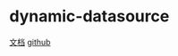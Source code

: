# dynamic-datasource
[文档](https://www.kancloud.cn/tracy5546/dynamic-datasource/2264611)
[github](https://github.com/baomidou/dynamic-datasource)

